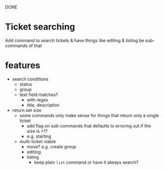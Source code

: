 DONE

# Ticket searching

 Add command to search tickets & have things like editing & listing be sub-commands of that

# features

* search conditions
    * status
    * group
    * text field matches?
        * with regex
        * title, description
* return set size
    * some commands only make sense for things that return only a single ticket
        * add flag on sub-commands that defaults to erroring out if the size is >1?
        * e.g. starting
    * multi-ticket viable
        * move? e.g. create group
        * editing
        * listing
            * keep plain `list` command or have it always search?
